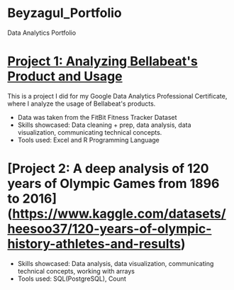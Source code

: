 # Beyzagul_Portfolio
Data Analytics Portfolio

# [Project 1: Analyzing Bellabeat's Product and Usage](https://www.kaggle.com/code/beyzagltutar/bellabeat-with-r-beyza-g-l-tutar/notebook)

This is a project I did for my Google Data Analytics Professional Certificate, where I analyze the usage of Bellabeat's products.

* Data was taken from the FitBit Fitness Tracker Dataset
* Skills showcased: Data cleaning + prep, data analysis, data visualization, communicating technical concepts.
* Tools used: Excel and R Programming Language

# [Project 2: A deep analysis of 120 years of Olympic Games from 1896 to 2016] (https://www.kaggle.com/datasets/heesoo37/120-years-of-olympic-history-athletes-and-results)

* Skills showcased: Data analysis, data visualization, communicating technical concepts, working with arrays
* Tools used: SQL(PostgreSQL), Count
